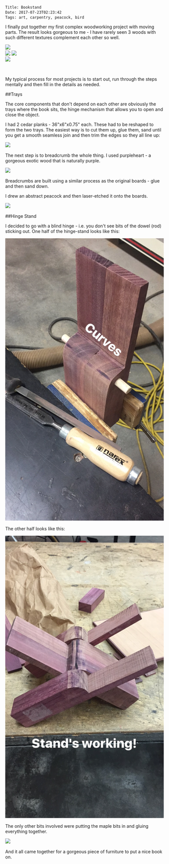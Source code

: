     Title: Bookstand
    Date: 2017-07-23T02:23:42
    Tags: art, carpentry, peacock, bird

I finally put together my first complex woodworking project
with moving parts. The result looks gorgeous to me - I have rarely
seen 3 woods with such different textures complement each other
so well.

<img src="/img/bookstand1.png" style="max-width: 100%;" class="nav3" />
<div class="nav3">
	<img src="/img/bookstand2.png" class="iconsl" />
	<img src="/img/bookstand3.png" class="iconsr" />
</div>
<img src="/img/bookstand4.png" style="max-width: 100%; padding-bottom: 30px;" class="nav4" />
<!-- more -->

My typical process for most projects is to start out, run through
the steps mentally and then fill in the details as needed.

##Trays

The core components that don't depend on each other are obviously
the trays where the book sits, the hinge mechanism that allows you
to open and close the object.

I had 2 cedar planks - 36"x6"x0.75" each. These had to be reshaped
to form the two trays. The easiest way is to cut them up, glue them,
sand until you get a smooth seamless join and then trim the edges
so they all line up:

<img src="/img/cedar_glue.png" style="max-width:100%; max-height:100%;" />

The next step is to breadcrumb the whole thing. I used purpleheart - a gorgeous
exotic wood that is naturally purple.

<img src="/img/breadcrumb.png" style="max-width:100%; max-height:100%;" />

Breadcrumbs are built using a similar process as the original boards - glue and then
sand down.

I drew an abstract peacock and then laser-etched it onto the boards.

<img src="/img/peacock_board.png" style="max-width:100%; max-height:100%;" />

##Hinge Stand

I decided to go with a blind hinge - i.e. you don't see bits of the dowel
(rod) sticking out. One half of the hinge-stand looks like this:

<img src="/img/hinge1.png" style="max-width:100%; max-height:100%;" />

The other half looks like this:

<img src="/img/hinge2.png" style="max-width:100%; max-height:100%;" />

The only other bits involved were putting the maple bits in and gluing
everything together.

<img src="/img/done_joint.png" style="max-width:100%; max-height:100%;" />

And it all came together for a gorgeous piece of furniture to put a nice
book on.